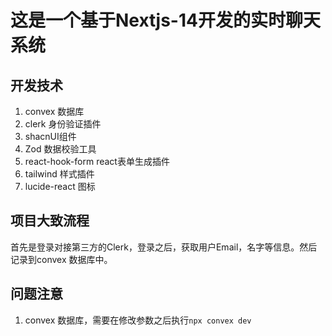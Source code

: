 # 这是一个基于Nextjs-14开发的实时聊天系统

## 开发技术

1. convex 数据库
2. clerk 身份验证插件
3. shacnUI组件
4. Zod 数据校验工具
5. react-hook-form react表单生成插件
6. tailwind 样式插件
7. lucide-react 图标

## 项目大致流程

首先是登录对接第三方的Clerk，登录之后，获取用户Email，名字等信息。然后记录到convex 数据库中。

## 问题注意

1. convex 数据库，需要在修改参数之后执行`npx convex dev`
